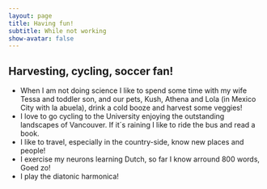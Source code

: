 ```yaml
---
layout: page
title: Having fun!
subtitle: While not working
show-avatar: false
---
```

## Harvesting, cycling, soccer fan!

- When I am not doing science I like to spend some time with my wife Tessa and toddler son, and our pets, Kush, Athena and Lola (in Mexico City with la abuela), drink a cold booze and harvest some veggies!
- I love to go cycling to the University enjoying the outstanding landscapes of Vancouver. If it´s raining I like to ride the bus and read a book. 
- I like to travel, especially in the country-side, know new places and people!
- I exercise my neurons learning Dutch, so far I know arround 800 words, Goed zo!
- I play the diatonic harmonica! 




